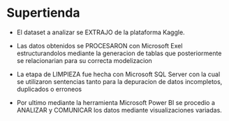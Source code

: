 # Supertienda

* El dataset a analizar se EXTRAJO de la plataforma Kaggle.

* Las datos obtenidos se PROCESARON con Microsoft Exel estructurandolos mediante la generacion de tablas que posteriormente se relacionarian para su correcta modelizacion

* La etapa de LIMPIEZA fue hecha con Microsoft SQL Server con la cual se utilizaron sentencias tanto para la depuracion de datos incompletos, duplicados o erroneos

* Por ultimo mediante la herramienta Microsoft Power BI se procedio a ANALIZAR y COMUNICAR los datos mediante visualizaciones variadas.
